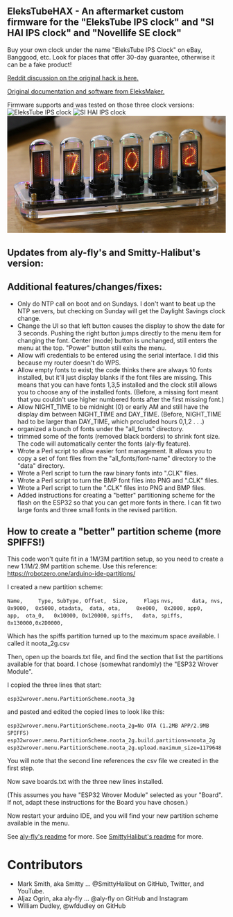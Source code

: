 ## EleksTubeHAX - An aftermarket custom firmware for the "EleksTube IPS clock" and "SI HAI IPS clock" and "Novellife SE clock"

Buy your own clock under the name "EleksTube IPS Clock" on eBay, Banggood, etc.
Look for places that offer 30-day guarantee, otherwise it can be a fake product!

[Reddit discussion on the original hack is here.](https://www.reddit.com/r/arduino/comments/mq5td9/hacking_the_elekstube_ips_clock_anyone_tried_it/)

[Original documentation and software from EleksMaker.](https://wiki.eleksmaker.com/doku.php?id=ips)

Firmware supports and was tested on those three clock versions:
![EleksTube IPS clock](/Photos/EleksTube_original_PCB.jpg)
![SI HAI IPS clock](/Photos/SI_HAI_ips_clock.jpg)
![Novellive SE clock](/Photos/NovellifeSE.jpg)

## Updates from aly-fly's and Smitty-Halibut's version:

## Additional features/changes/fixes:

- Only do NTP call on boot and on Sundays.  I don't want to beat up the NTP servers, but checking on Sunday will get the Daylight Savings clock change.
- Change the UI so that left button causes the display to show the date for 3 seconds.  Pushing the right button jumps directly to the menu item for changing the font.  Center (mode) button is unchanged, still enters the menu at the top.  "Power" button still exits the menu.
- Allow wifi credentials to be entered using the serial interface. I did this because my router doesn't do WPS.
- Allow empty fonts to exist; the code thinks there are always 10 fonts installed, but it'll just display blanks if the font files are missing.  This means that you can have fonts 1,3,5 installed and the clock still allows you to choose any of the installed fonts.  (Before, a missing font meant that you couldn't use higher numbered fonts after the first missing font.)
- Allow NIGHT_TIME to be midnight (0) or early AM and still have the display dim between NIGHT_TIME and DAY_TIME.  (Before, NIGHT_TIME had to be larger than DAY_TIME, which procluded hours 0,1,2 . . .)
- organized a bunch of fonts under the "all_fonts" directory.
- trimmed some of the fonts (removed black borders) to shrink font size.  The code will automatically center the fonts (aly-fly feature).
- Wrote a Perl script to allow easier font management.  It allows you to copy a set of font files from the "all_fonts/font-name" directory to the "data" directory.
- Wrote a Perl script to turn the raw binary fonts into ".CLK" files.
- Wrote a Perl script to turn the BMP font files into PNG and ".CLK" files.
- Wrote a Perl script to turn the ".CLK" files into PNG and BMP files.
- Added instructions for creating a "better" partitioning scheme for the
flash on the ESP32 so that you can get more fonts in there.
I can fit two large fonts and three small fonts in the revised partition.

## How to create a "better" partition scheme (more SPIFFS!)

This code won't quite fit in a 1M/3M partition setup, so you need to create
a new 1.1M/2.9M partition scheme.
Use this reference: https://robotzero.one/arduino-ide-partitions/

I created a new partition scheme:

`Name,     Type, SubType, Offset,  Size,     Flags`
`nvs,      data, nvs,     0x9000,  0x5000,`
`otadata,  data, ota,     0xe000,  0x2000,`
`app0,     app,  ota_0,   0x10000, 0x120000,`
`spiffs,   data, spiffs,  0x130000,0x2D0000,`


Which has the spiffs partition turned up to the maximum space available.
I called it noota_2g.csv

Then, open up the boards.txt file, and find the section that list the
partitions available for that board.  I chose (somewhat randomly)
the "ESP32 Wrover Module".

I copied the three lines that start:

`esp32wrover.menu.PartitionScheme.noota_3g`

and pasted and edited the copied lines to look like this:

`esp32wrover.menu.PartitionScheme.noota_2g=No OTA (1.2MB APP/2.9MB SPIFFS)
esp32wrover.menu.PartitionScheme.noota_2g.build.partitions=noota_2g
esp32wrover.menu.PartitionScheme.noota_2g.upload.maximum_size=1179648`

You will note that the second line references the csv file we created
in the first step.

Now save boards.txt with the three new lines installed.

(This assumes you have "ESP32 Wrover Module" selected as your "Board".
If not, adapt these instructions for the Board you have chosen.)

Now restart your arduino IDE, and you will find your new partition
scheme available in the menu.

See [aly-fly's readme](/README_aly-fly.md) for more.
See [SmittyHalibut's readme](/README_SmittyHalibut.md) for more.

# Contributors
- Mark Smith, aka Smitty ... @SmittyHalibut on GitHub, Twitter, and YouTube.
- Aljaz Ogrin, aka aly-fly ... @aly-fly on GitHub and Instagram
- William Dudley, @wfdudley on GitHub
